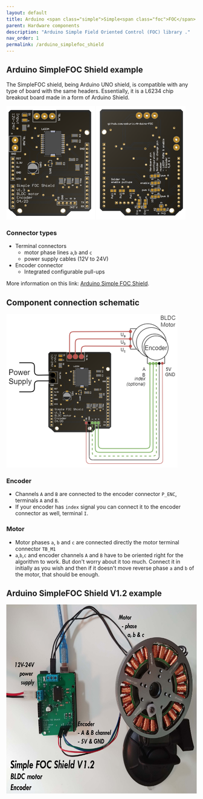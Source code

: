 ```yaml
---
layout: default
title: Arduino <span class="simple">Simple<span class="foc">FOC</span> Shield</span> 
parent: Hardware components
description: "Arduino Simple Field Oriented Control (FOC) library ."
nav_order: 1
permalink: /arduino_simplefoc_shield
---
```



## Arduino <span class="simple">Simple<span class="foc">FOC</span> Shield</span> example
The SimpleFOC shield, being Arduino UNO shield, is compatible with any type of board with the same headers.
Essentially, it is a L6234 chip breakout board made in a form of Arduino Shield.

<p> <img src="extras/Images/shield_top_v13.png" style="height:300px">   <img src="extras/Images/shield_v13.png" style="height:300px">
</p>

### Connector types
 - Terminal connectors 
    - motor phase lines `a`,`b` and `c`
    - power supply cables (12V to 24V)
 - Encoder connector
    - Integrated configurable pull-ups

More information on this link: [Arduino Simple FOC Shield](arduino_simplefoc_shield_showcase).


## Component connection schematic
<img src="extras/Images/foc_shield_v13.png" >

### Encoder 
- Channels `A` and `B` are connected to the encoder connector `P_ENC`, terminals `A` and `B`. 
- If your encoder has `index` signal you can connect it to the encoder connector as well, terminal `I`.

### Motor
- Motor phases `a`, `b` and `c` are connected directly the motor terminal connector `TB_M1`
- `a`,`b`,`c` and encoder channels `A` and `B` have to be oriented right for the algorithm to work. But don't worry about it too much. Connect it in initially as you wish and then if it doesn't move reverse phase `a` and `b` of the motor, that should be enough.


## Arduino SimpleFOC Shield V1.2 example
<img src="extras/Images/foc_shield_v12.jpg" style="height:500px">